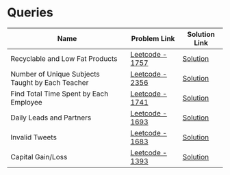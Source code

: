 # Queries


| Name       | Problem Link                       | Solution Link                     |
|--------------------|------------------------------------|-----------------------------------|
| Recyclable and Low Fat Products          | [Leetcode - 1757](https://leetcode.com/problems/recyclable-and-low-fat-products/description/)                | [Solution](https://github.com/moinhameed27/Database/blob/main/Queries/Recyclable%20and%20Low%20Fat%20Products.sql)              |
| Number of Unique Subjects Taught by Each Teacher         | [Leetcode - 2356](https://leetcode.com/problems/number-of-unique-subjects-taught-by-each-teacher/description/)                | [Solution](https://github.com/moinhameed27/Database/blob/main/Queries/Number%20of%20Unique%20Subjects%20Taught%20by%20Each%20Teacher.sql)              |
| Find Total Time Spent by Each Employee         | [Leetcode - 1741](https://leetcode.com/problems/find-total-time-spent-by-each-employee/description/)                | [Solution](https://github.com/moinhameed27/Database/blob/main/Queries/Number%20of%20Unique%20Subjects%20Taught%20by%20Each%20Teacher.sql)              |
| Daily Leads and Partners         | [Leetcode - 1693](https://leetcode.com/problems/daily-leads-and-partners/description/)                | [Solution](https://github.com/moinhameed27/Database/blob/main/Queries/Daily%20Leads%20and%20Partners.sql)              |
| Invalid Tweets         | [Leetcode - 1683](https://leetcode.com/problems/invalid-tweets/description/)                | [Solution](https://github.com/moinhameed27/Database/blob/main/Queries/Invalid%20Tweets.sql)              |
| Capital Gain/Loss         | [Leetcode - 1393](https://leetcode.com/problems/capital-gainloss/description/)                | [Solution](https://github.com/moinhameed27/Database/blob/main/Queries/Capital%20Gain%20Loss.sql)              |